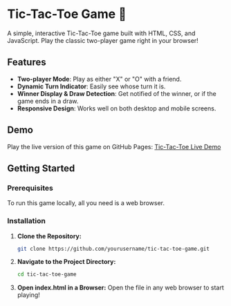 # Tic-Tac-Toe Game 🎲

A simple, interactive Tic-Tac-Toe game built with HTML, CSS, and JavaScript. Play the classic two-player game right in your browser!

## Features
- **Two-player Mode**: Play as either "X" or "O" with a friend.
- **Dynamic Turn Indicator**: Easily see whose turn it is.
- **Winner Display & Draw Detection**: Get notified of the winner, or if the game ends in a draw.
- **Responsive Design**: Works well on both desktop and mobile screens.

## Demo
Play the live version of this game on GitHub Pages: [Tic-Tac-Toe Live Demo](https://yourusername.github.io/tic-tac-toe-game)

## Getting Started
### Prerequisites
To run this game locally, all you need is a web browser.

### Installation
1. **Clone the Repository:**
   ```bash
   git clone https://github.com/yourusername/tic-tac-toe-game.git
2. **Navigate to the Project Directory:**
   ```bash
   cd tic-tac-toe-game
3. **Open index.html in a Browser:**
   Open the file in any web browser to start playing!
